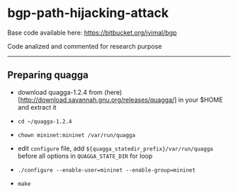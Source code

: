 # bgp-path-hijacking-attack

Base code available here: https://bitbucket.org/jvimal/bgp

Code analized and commented for research purpose

---

## Preparing quagga

- download quagga-1.2.4 from (here)[http://download.savannah.gnu.org/releases/quagga/] in your $HOME and extract it

- `cd ~/quagga-1.2.4`

- `chown mininet:mininet /var/run/quagga`

- edit `configure` file, add `${quagga_statedir_prefix}/var/run/quagga` before all options in `QUAGGA_STATE_DIR` for loop 

- `./configure --enable-user=mininet --enable-group=mininet`

- `make`
